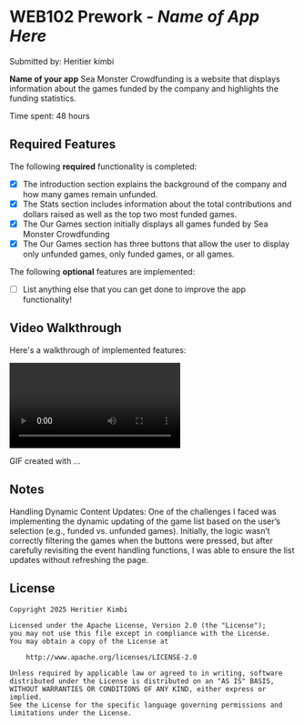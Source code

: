 # WEB102 Prework - *Name of App Here*

Submitted by: Heritier kimbi

**Name of your app** Sea Monster Crowdfunding is a website that displays information about the games funded by the company and highlights the funding statistics.

Time spent: 48 hours

## Required Features

The following **required** functionality is completed:

* [x] The introduction section explains the background of the company and how many games remain unfunded.
* [x] The Stats section includes information about the total contributions and dollars raised as well as the top two most funded games.
* [x] The Our Games section initially displays all games funded by Sea Monster Crowdfunding
* [x] The Our Games section has three buttons that allow the user to display only unfunded games, only funded games, or all games.

The following **optional** features are implemented:

* [ ] List anything else that you can get done to improve the app functionality!

## Video Walkthrough

Here's a walkthrough of implemented features:

<video controls src="Demo-game.mp4" title="Title"></video>

<!-- Replace this with whatever GIF tool you used! -->
GIF created with ...  
<!-- Recommended tools:
[Kap](https://getkap.co/) for macOS
[ScreenToGif](https://www.screentogif.com/) for Windows
[peek](https://github.com/phw/peek) for Linux. -->

## Notes

Handling Dynamic Content Updates: One of the challenges I faced was implementing the dynamic updating of the game list based on the user’s selection (e.g., funded vs. unfunded games). Initially, the logic wasn’t correctly filtering the games when the buttons were pressed, but after carefully revisiting the event handling functions, I was able to ensure the list updates without refreshing the page.

## License

    Copyright 2025 Heritier Kimbi

    Licensed under the Apache License, Version 2.0 (the "License");
    you may not use this file except in compliance with the License.
    You may obtain a copy of the License at

        http://www.apache.org/licenses/LICENSE-2.0

    Unless required by applicable law or agreed to in writing, software
    distributed under the License is distributed on an "AS IS" BASIS,
    WITHOUT WARRANTIES OR CONDITIONS OF ANY KIND, either express or implied.
    See the License for the specific language governing permissions and
    limitations under the License.
